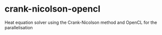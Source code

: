 # crank-nicolson-opencl
Heat equation solver using the Crank-Nicolson method and OpenCL for the parallelisation
